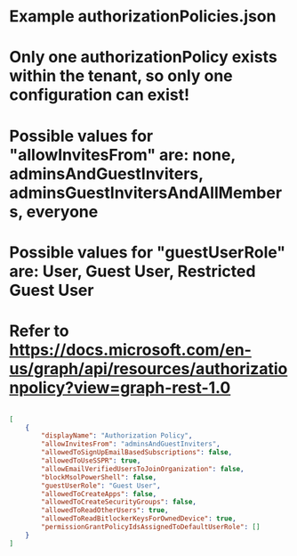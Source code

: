 # Example authorizationPolicies.json

# Only one authorizationPolicy exists within the tenant, so only one configuration can exist!

# Possible values for "allowInvitesFrom" are: none, adminsAndGuestInviters, adminsGuestInvitersAndAllMembers, everyone
# Possible values for "guestUserRole" are: User, Guest User, Restricted Guest User
# Refer to https://docs.microsoft.com/en-us/graph/api/resources/authorizationpolicy?view=graph-rest-1.0

```json

[
	{
		"displayName": "Authorization Policy",
        "allowInvitesFrom": "adminsAndGuestInviters",
        "allowedToSignUpEmailBasedSubscriptions": false,
        "allowedToUseSSPR": true,
        "allowEmailVerifiedUsersToJoinOrganization": false,
        "blockMsolPowerShell": false,
        "guestUserRole": "Guest User",
        "allowedToCreateApps": false,
        "allowedToCreateSecurityGroups": false,
        "allowedToReadOtherUsers": true,
		"allowedToReadBitlockerKeysForOwnedDevice": true,
        "permissionGrantPolicyIdsAssignedToDefaultUserRole": []
	}
]

```